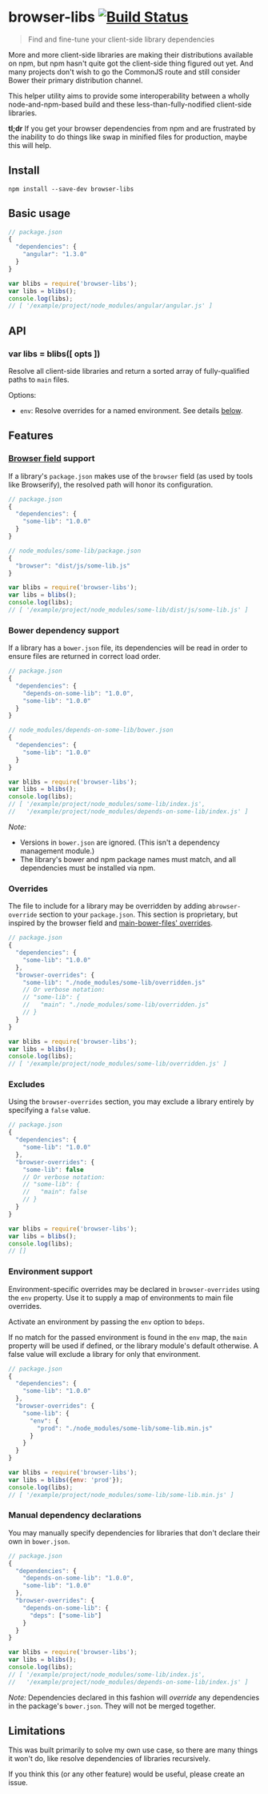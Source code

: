 # browser-libs [![Build Status](https://travis-ci.org/wilsonjackson/browser-libs.svg?branch=master)](https://travis-ci.org/wilsonjackson/browser-libs)

> Find and fine-tune your client-side library dependencies

More and more client-side libraries are making their distributions available on
npm, but npm hasn't quite got the client-side thing figured out yet. And many
projects don't wish to go the CommonJS route and still consider Bower their
primary distribution channel.

This helper utility aims to provide some interoperability between a wholly
node-and-npm-based build and these less-than-fully-nodified client-side
libraries.

**tl;dr** If you get your browser dependencies from npm and are frustrated by the
inability to do things like swap in minified files for production, maybe this
will help.

## Install

```
npm install --save-dev browser-libs
```

## Basic usage

```js
// package.json
{
  "dependencies": {
    "angular": "1.3.0"
  }
}
```

```js
var blibs = require('browser-libs');
var libs = blibs();
console.log(libs);
// [ '/example/project/node_modules/angular/angular.js' ]
```

## API

### var libs = blibs([ opts ])

Resolve all client-side libraries and return a sorted array of fully-qualified paths to `main` files.

Options:

- `env`: Resolve overrides for a named environment. See details [below](#environment-support).

## Features

### [Browser field](https://gist.github.com/defunctzombie/4339901) support

If a library's `package.json` makes use of the `browser` field (as used by
tools like Browserify), the resolved path will honor its configuration.

```js
// package.json
{
  "dependencies": {
    "some-lib": "1.0.0"
  }
}
```

```js
// node_modules/some-lib/package.json
{
  "browser": "dist/js/some-lib.js"
}
```

```js
var blibs = require('browser-libs');
var libs = blibs();
console.log(libs);
// [ '/example/project/node_modules/some-lib/dist/js/some-lib.js' ]
```

### Bower dependency support

If a library has a `bower.json` file, its dependencies will be read in order to
ensure files are returned in correct load order.

```js
// package.json
{
  "dependencies": {
    "depends-on-some-lib": "1.0.0",
    "some-lib": "1.0.0"
  }
}
```

```js
// node_modules/depends-on-some-lib/bower.json
{
  "dependencies": {
    "some-lib": "1.0.0"
  }
}
```

```js
var blibs = require('browser-libs');
var libs = blibs();
console.log(libs);
// [ '/example/project/node_modules/some-lib/index.js',
//   '/example/project/node_modules/depends-on-some-lib/index.js' ]
```

_Note:_
* Versions in `bower.json` are ignored. (This isn't a dependency management
  module.)
* The library's bower and npm package names must match, and all dependencies
  must be installed via npm.

### Overrides

The file to include for a library may be overridden by adding a`browser-override`
section to your `package.json`. This section is proprietary, but inspired by the
browser field and [main-bower-files' overrides](https://github.com/ck86/main-bower-files#overrides-options).

```js
// package.json
{
  "dependencies": {
    "some-lib": "1.0.0"
  },
  "browser-overrides": {
    "some-lib": "./node_modules/some-lib/overridden.js"
    // Or verbose notation:
    // "some-lib": {
    //   "main": "./node_modules/some-lib/overridden.js"
    // }
  }
}
```

```js
var blibs = require('browser-libs');
var libs = blibs();
console.log(libs);
// [ '/example/project/node_modules/some-lib/overridden.js' ]
```

### Excludes

Using the `browser-overrides` section, you may exclude a library entirely by
specifying a `false` value.

```js
// package.json
{
  "dependencies": {
    "some-lib": "1.0.0"
  },
  "browser-overrides": {
    "some-lib": false
    // Or verbose notation:
    // "some-lib": {
    //   "main": false
    // }
  }
}
```

```js
var blibs = require('browser-libs');
var libs = blibs();
console.log(libs);
// []
```

### Environment support

Environment-specific overrides may be declared in `browser-overrides` using the
`env` property. Use it to supply a map of environments to main file overrides.

Activate an environment by passing the `env` option to `bdeps`.

If no match for the passed environment is found in the `env` map, the `main`
property will be used if defined, or the library module's default otherwise. A
false value will exclude a library for only that environment.

```js
// package.json
{
  "dependencies": {
    "some-lib": "1.0.0"
  },
  "browser-overrides": {
    "some-lib": {
      "env": {
        "prod": "./node_modules/some-lib/some-lib.min.js"
      }
    }
  }
}
```

```js
var blibs = require('browser-libs');
var libs = blibs({env: 'prod'});
console.log(libs);
// [ '/example/project/node_modules/some-lib/some-lib.min.js' ]
```

### Manual dependency declarations

You may manually specify dependencies for libraries that don't declare their
own in `bower.json`.

```js
// package.json
{
  "dependencies": {
    "depends-on-some-lib": "1.0.0",
    "some-lib": "1.0.0"
  },
  "browser-overrides": {
    "depends-on-some-lib": {
      "deps": ["some-lib"]
    }
  }
}
```

```js
var blibs = require('browser-libs');
var libs = blibs();
console.log(libs);
// [ '/example/project/node_modules/some-lib/index.js',
//   '/example/project/node_modules/depends-on-some-lib/index.js' ]
```

_Note:_ Dependencies declared in this fashion will _override_ any dependencies in
the package's `bower.json`. They will not be merged together.

## Limitations

This was built primarily to solve my own use case, so there are many things it
won't do, like resolve dependencies of libraries recursively.

If you think this (or any other feature) would be useful, please create an
issue.
